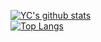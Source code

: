 [![YC's github stats](https://github-readme-stats.vercel.app/api?username=yclin1209&theme=gruvbox)](https://github.com/yclin1209/github-readme-stats)  
[![Top Langs](https://github-readme-stats.vercel.app/api/top-langs/?username=yclin1209&layout=compact&theme=gruvbox)](https://github.com/yclin1209/github-readme-stats)
